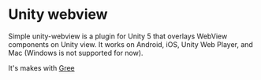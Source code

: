 # Unity webview

Simple unity-webview is a plugin for Unity 5 that overlays WebView components on Unity view. 
It works on Android, iOS, Unity Web Player, and Mac (Windows is not supported for now).

It's makes with [Gree](https://github.com/gree/unity-webview)
